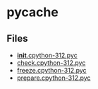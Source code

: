 # __pycache__

## Files

- [__init__.cpython-312.pyc](__init__.cpython-312.pyc)
- [check.cpython-312.pyc](check.cpython-312.pyc)
- [freeze.cpython-312.pyc](freeze.cpython-312.pyc)
- [prepare.cpython-312.pyc](prepare.cpython-312.pyc)
